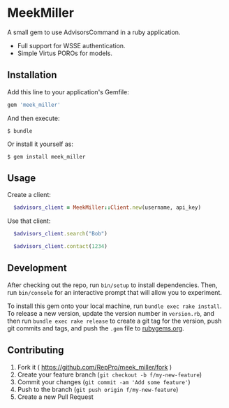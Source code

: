 # MeekMiller

A small gem to use AdvisorsCommand in a ruby application.

* Full support for WSSE authentication.
* Simple Virtus POROs for models.

## Installation

Add this line to your application's Gemfile:

```ruby
gem 'meek_miller'
```

And then execute:

    $ bundle

Or install it yourself as:

    $ gem install meek_miller

## Usage

Create a client:
```ruby
  $advisors_client = MeekMiller::Client.new(username, api_key)
```

Use that client:
```ruby
  $advisors_client.search("Bob")
```

```ruby
  $advisors_client.contact(1234)
```


## Development

After checking out the repo, run `bin/setup` to install dependencies. Then, run `bin/console` for an interactive prompt that will allow you to experiment.

To install this gem onto your local machine, run `bundle exec rake install`. To release a new version, update the version number in `version.rb`, and then run `bundle exec rake release` to create a git tag for the version, push git commits and tags, and push the `.gem` file to [rubygems.org](https://rubygems.org).

## Contributing

1. Fork it ( https://github.com/RepPro/meek_miller/fork )
2. Create your feature branch (`git checkout -b f/my-new-feature`)
3. Commit your changes (`git commit -am 'Add some feature'`)
4. Push to the branch (`git push origin f/my-new-feature`)
5. Create a new Pull Request
